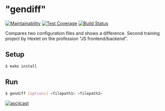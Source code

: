 # "gendiff"

[![Maintainability](https://api.codeclimate.com/v1/badges/6881926f37feb7fe523a/maintainability)](https://codeclimate.com/github/sergpvv/backend-project-lvl2/maintainability)
[![Test Coverage](https://api.codeclimate.com/v1/badges/6881926f37feb7fe523a/test_coverage)](https://codeclimate.com/github/sergpvv/backend-project-lvl2/test_coverage)
[![Build Status](https://travis-ci.org/sergpvv/backend-project-lvl2.svg?branch=master)](https://travis-ci.org/sergpvv/backend-project-lvl2)

Compares two configuration files and shows a difference. Second training project by Hexlet on the profession "JS frontend/backend".

## Setup

```sh
$ make install
```

## Run

```sh
$ gendiff [options] <filepath1> <filepath2>
```
[![asciicast](https://asciinema.org/a/l8Gc4cPprXoPpFSeDW6lhlzEt.svg)](https://asciinema.org/a/l8Gc4cPprXoPpFSeDW6lhlzEt)
